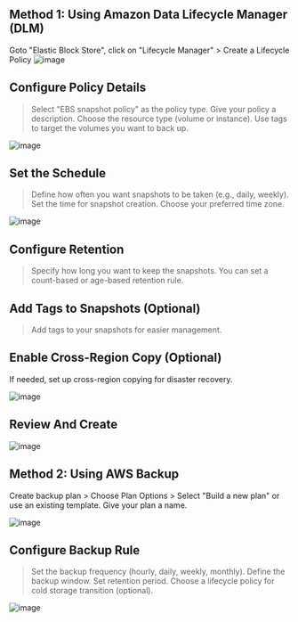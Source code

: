 ## Method 1: Using Amazon Data Lifecycle Manager (DLM)

Goto "Elastic Block Store", click on "Lifecycle Manager" > Create a Lifecycle Policy
![image](https://github.com/user-attachments/assets/61a5b303-429e-40bf-a1a9-749e8daab233)

## Configure Policy Details

> Select "EBS snapshot policy" as the policy type.
> Give your policy a description.
> Choose the resource type (volume or instance).
> Use tags to target the volumes you want to back up.

![image](https://github.com/user-attachments/assets/da842486-55b9-4871-9953-49bf89a6219d)

## Set the Schedule

> Define how often you want snapshots to be taken (e.g., daily, weekly).
> Set the time for snapshot creation.
> Choose your preferred time zone.

![image](https://github.com/user-attachments/assets/e8a42365-097e-4520-ad40-f0820e7311fb)

## Configure Retention

> Specify how long you want to keep the snapshots.
> You can set a count-based or age-based retention rule.

## Add Tags to Snapshots (Optional)

> Add tags to your snapshots for easier management.

## Enable Cross-Region Copy (Optional)
If needed, set up cross-region copying for disaster recovery.

![image](https://github.com/user-attachments/assets/29fd2bd0-fb20-40b5-85f9-e02bd81da325)

## Review And Create
![image](https://github.com/user-attachments/assets/d7a48720-9583-4404-be97-3da7f5a44f4b)


## Method 2: Using AWS Backup

Create backup plan > Choose Plan Options > Select "Build a new plan" or use an existing template.
Give your plan a name.

![image](https://github.com/user-attachments/assets/b9a290a9-a3dd-4962-b9ff-bb26f87b9faa)

## Configure Backup Rule

> Set the backup frequency (hourly, daily, weekly, monthly).
> Define the backup window.
> Set retention period.
> Choose a lifecycle policy for cold storage transition (optional).

![image](https://github.com/user-attachments/assets/9fe417c9-c0ab-4b69-aa3e-552e6ffe0e8d)

